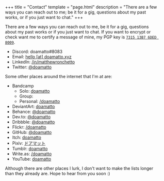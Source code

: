 +++
title = "Contact"
template = "page.html"
description = "There are a few ways you can reach out to me; be it for a gig, questions about my past works, or if you just want to chat."
+++

There are a few ways you can reach out to me, be it for a gig, questions about my past works or if you just want to chat. If you want to encrypt or check want me to certify a message of mine, my PGP key is [`7315 13B7 6DED 8009`](https://keybase.io/doamatto).

- Discord: doamatto#8083
- Email: [hello \[at\] doamatto.xyz](mailto:hello@doamatto.xyz)
- LinkedIn: [/in/matthewronchetto](https://www.linkedin.com/in/matthewronchetto)
- Twitter: [@doamatto](https://twitter.com/doamatto)

Some other places around the internet that I'm at are:
- Bandcamp
    - Solo: [doamatto](https://doamatto.bandcamp.com)
    - Group:
    - Personal: [/doamatto](https://bandcamp.com/doamatto)
- DeviantArt: [doamatto](https://doamatto.deviantart.com)
- Behance: [@doamatto](https://www.behance.net/doamatto)
- Dev.to: [@doamatto](https://dev.to/doamatto)
- Dribbble: [@doamatto](https://dribbble.com/doamatto/shots)
- Flickr: [/doamatto](https://flickr.com/doamatto)
- GitHub: [@doamatto](https://github.com/doamatto)
- Itch: [doamatto](https://doamatto.itch.io)
- Pixiv: [ドアマット](https://www.pixiv.net/en/users/70007059)
- Tumblr: [doamatto](https://doamatto.tumblr.com)
- Write.as: [/doamatto](https://write.as/doamatto/)
- YouTube: [doamatto](https://overto.doamatto.xyz/youtube)

Although there are other places I lurk, I don't want to make the lists longer than they already are. Hope to hear from you soon :)

